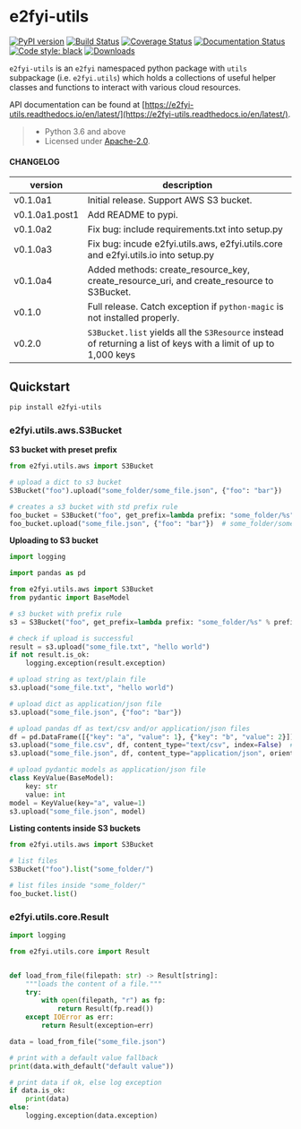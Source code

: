 # e2fyi-utils

[![PyPI version](https://badge.fury.io/py/e2fyi-utils.svg)](https://badge.fury.io/py/e2fyi-utils)
[![Build Status](https://travis-ci.org/e2fyi/py-utils.svg?branch=master)](https://travis-ci.org/e2fyi/py-utils)
[![Coverage Status](https://coveralls.io/repos/github/e2fyi/py-utils/badge.svg?branch=master)](https://coveralls.io/github/e2fyi/py-utils?branch=master)
[![Documentation Status](https://readthedocs.org/projects/e2fyi-utils/badge/?version=latest)](https://e2fyi-utils.readthedocs.io/en/latest/?badge=latest)
[![Code style: black](https://img.shields.io/badge/code%20style-black-000000.svg)](https://github.com/psf/black)
[![Downloads](https://pepy.tech/badge/e2fyi-utils)](https://pepy.tech/project/e2fyi-utils)

`e2fyi-utils` is an `e2fyi` namespaced python package with `utils` subpackage
(i.e. `e2fyi.utils`) which holds a collections of useful helper classes and
functions to interact with various cloud resources.

API documentation can be found at [https://e2fyi-utils.readthedocs.io/en/latest/](https://e2fyi-utils.readthedocs.io/en/latest/).

> - Python 3.6 and above
> - Licensed under [Apache-2.0](./LICENSE).

#### CHANGELOG

| version        | description                                                                                                      |
| -------------- | ---------------------------------------------------------------------------------------------------------------- |
| v0.1.0a1       | Initial release. Support AWS S3 bucket.                                                                          |
| v0.1.0a1.post1 | Add README to pypi.                                                                                              |
| v0.1.0a2       | Fix bug: include requirements.txt into setup.py                                                                  |
| v0.1.0a3       | Fix bug: incude e2fyi.utils.aws, e2fyi.utils.core and e2fyi.utils.io into setup.py                               |
| v0.1.0a4       | Added methods: create_resource_key, create_resource_uri, and create_resource to S3Bucket.                        |
| v0.1.0         | Full release. Catch exception if `python-magic` is not installed properly.                                       |
| v0.2.0         | `S3Bucket.list` yields all the `S3Resource` instead of returning a list of keys with a limit of up to 1,000 keys |

## Quickstart

```bash
pip install e2fyi-utils
```

### e2fyi.utils.aws.S3Bucket

**S3 bucket with preset prefix**

```py
from e2fyi.utils.aws import S3Bucket

# upload a dict to s3 bucket
S3Bucket("foo").upload("some_folder/some_file.json", {"foo": "bar"})

# creates a s3 bucket with std prefix rule
foo_bucket = S3Bucket("foo", get_prefix=lambda prefix: "some_folder/%s" % prefix)
foo_bucket.upload("some_file.json", {"foo": "bar"})  # some_folder/some_file.json
```

**Uploading to S3 bucket**

```py
import logging

import pandas as pd

from e2fyi.utils.aws import S3Bucket
from pydantic import BaseModel

# s3 bucket with prefix rule
s3 = S3Bucket("foo", get_prefix=lambda prefix: "some_folder/%s" % prefix)

# check if upload is successful
result = s3.upload("some_file.txt", "hello world")
if not result.is_ok:
    logging.exception(result.exception)

# upload string as text/plain file
s3.upload("some_file.txt", "hello world")

# upload dict as application/json file
s3.upload("some_file.json", {"foo": "bar"})

# upload pandas df as text/csv and/or application/json files
df = pd.DataFrame([{"key": "a", "value": 1}, {"key": "b", "value": 2}])
s3.upload("some_file.csv", df, content_type="text/csv", index=False)  # extra kwargs can be passed to pandas.to_csv method
s3.upload("some_file.json", df, content_type="application/json", orient="records")  # extra kwargs can be passed to pandas.to_json method

# upload pydantic models as application/json file
class KeyValue(BaseModel):
    key: str
    value: int
model = KeyValue(key="a", value=1)
s3.upload("some_file.json", model)

```

**Listing contents inside S3 buckets**

```py
from e2fyi.utils.aws import S3Bucket

# list files
S3Bucket("foo").list("some_folder/")

# list files inside "some_folder/"
foo_bucket.list()
```

### e2fyi.utils.core.Result

```py
import logging

from e2fyi.utils.core import Result


def load_from_file(filepath: str) -> Result[string]:
    """loads the content of a file."""
    try:
        with open(filepath, "r") as fp:
            return Result(fp.read())
    except IOError as err:
        return Result(exception=err)

data = load_from_file("some_file.json")

# print with a default value fallback
print(data.with_default("default value"))

# print data if ok, else log exception
if data.is_ok:
    print(data)
else:
    logging.exception(data.exception)

```

